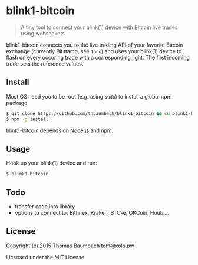 # blink1-bitcoin

> A tiny tool to connect your blink(1) device with Bitcoin live trades using websockets.

blink1-bitcoin connects you to the live trading API of your favorite Bitcoin exchange (currently Bitstamp, see `Todo`) and uses your blink(1) device to flash on every occuring trade with a corresponding light. The first incoming trade sets the reference values.

## Install

Most OS need you to be root (e.g. using `sudo`) to install a global npm package

```sh
$ git clone https://github.com/thbaumbach/blink1-bitcoin && cd blink1-bitcoin
$ npm -g install
```

blink1-bitcoin depends on [Node.js](http://nodejs.org/) and [npm](http://npmjs.org/).

## Usage

Hook up your blink(1) device and run:

```sh
$ blink1-bitcoin
```

## Todo

* transfer code into library
* options to connect to: Bitfinex, Kraken, BTC-e, OKCoin, Houbi...

## License

Copyright (c) 2015 Thomas Baumbach <tom@xolo.pw>

Licensed under the MIT License
